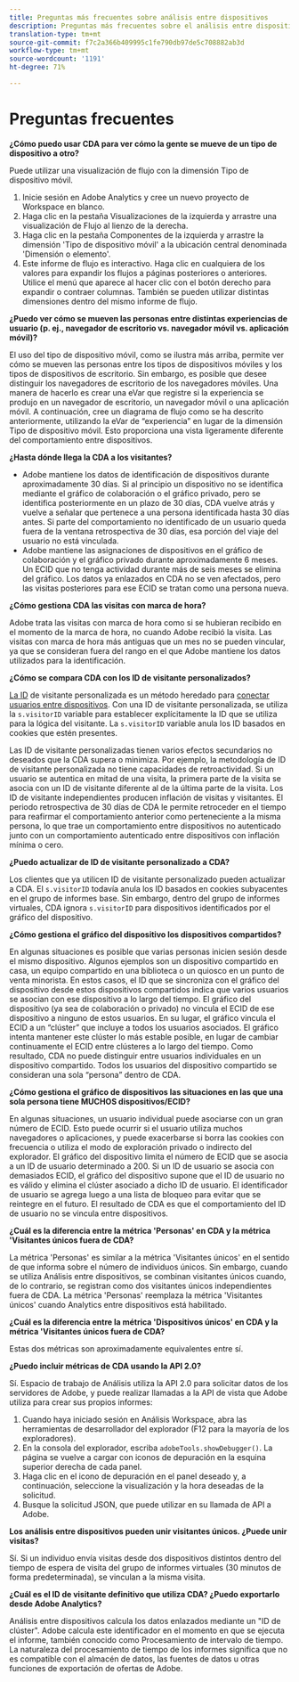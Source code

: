```yaml
---
title: Preguntas más frecuentes sobre análisis entre dispositivos
description: Preguntas más frecuentes sobre el análisis entre dispositivos
translation-type: tm+mt
source-git-commit: f7c2a366b409995c1fe790db97de5c708882ab3d
workflow-type: tm+mt
source-wordcount: '1191'
ht-degree: 71%

---
```



# Preguntas frecuentes

**¿Cómo puedo usar CDA para ver cómo la gente se mueve de un tipo de dispositivo a otro?**

Puede utilizar una visualización de flujo con la dimensión Tipo de dispositivo móvil.

1. Inicie sesión en Adobe Analytics y cree un nuevo proyecto de Workspace en blanco.
2. Haga clic en la pestaña Visualizaciones de la izquierda y arrastre una visualización de Flujo al lienzo de la derecha.
3. Haga clic en la pestaña Componentes de la izquierda y arrastre la dimensión &#39;Tipo de dispositivo móvil&#39; a la ubicación central denominada &#39;Dimensión o elemento&#39;.
4. Este informe de flujo es interactivo. Haga clic en cualquiera de los valores para expandir los flujos a páginas posteriores o anteriores. Utilice el menú que aparece al hacer clic con el botón derecho para expandir o contraer columnas. También se pueden utilizar distintas dimensiones dentro del mismo informe de flujo.

**¿Puedo ver cómo se mueven las personas entre distintas experiencias de usuario (p. ej., navegador de escritorio vs. navegador móvil vs. aplicación móvil)?**

El uso del tipo de dispositivo móvil, como se ilustra más arriba, permite ver cómo se mueven las personas entre los tipos de dispositivos móviles y los tipos de dispositivos de escritorio. Sin embargo, es posible que desee distinguir los navegadores de escritorio de los navegadores móviles. Una manera de hacerlo es crear una eVar que registre si la experiencia se produjo en un navegador de escritorio, un navegador móvil o una aplicación móvil. A continuación, cree un diagrama de flujo como se ha descrito anteriormente, utilizando la eVar de “experiencia” en lugar de la dimensión Tipo de dispositivo móvil. Esto proporciona una vista ligeramente diferente del comportamiento entre dispositivos.

**¿Hasta dónde llega la CDA a los visitantes?**

* Adobe mantiene los datos de identificación de dispositivos durante aproximadamente 30 días. Si al principio un dispositivo no se identifica mediante el gráfico de colaboración o el gráfico privado, pero se identifica posteriormente en un plazo de 30 días, CDA vuelve atrás y vuelve a señalar que pertenece a una persona identificada hasta 30 días antes. Si parte del comportamiento no identificado de un usuario queda fuera de la ventana retrospectiva de 30 días, esa porción del viaje del usuario no está vinculada.
* Adobe mantiene las asignaciones de dispositivos en el gráfico de colaboración y el gráfico privado durante aproximadamente 6 meses. Un ECID que no tenga actividad durante más de seis meses se elimina del gráfico. Los datos ya enlazados en CDA no se ven afectados, pero las visitas posteriores para ese ECID se tratan como una persona nueva.

**¿Cómo gestiona CDA las visitas con marca de hora?**

Adobe trata las visitas con marca de hora como si se hubieran recibido en el momento de la marca de hora, no cuando Adobe recibió la visita. Las visitas con marca de hora más antiguas que un mes no se pueden vincular, ya que se consideran fuera del rango en el que Adobe mantiene los datos utilizados para la identificación.

**¿Cómo se compara CDA con los ID de visitante personalizados?**

[La ID](/help/implement/vars/config-vars/visitorid.md) de visitante personalizada es un método heredado para [conectar usuarios entre dispositivos](/help/implement/js/xdevice-visid/xdevice-connecting.md). Con una ID de visitante personalizada, se utiliza la `s.visitorID` variable para establecer explícitamente la ID que se utiliza para la lógica del visitante. La `s.visitorID` variable anula los ID basados en cookies que estén presentes.

Las ID de visitante personalizadas tienen varios efectos secundarios no deseados que la CDA supera o minimiza. Por ejemplo, la metodología de ID de visitante personalizada no tiene capacidades de retroactividad. Si un usuario se autentica en mitad de una visita, la primera parte de la visita se asocia con un ID de visitante diferente al de la última parte de la visita. Los ID de visitante independientes producen inflación de visitas y visitantes. El periodo retrospectiva de 30 días de CDA le permite retroceder en el tiempo para reafirmar el comportamiento anterior como perteneciente a la misma persona, lo que trae un comportamiento entre dispositivos no autenticado junto con un comportamiento autenticado entre dispositivos con inflación mínima o cero.

**¿Puedo actualizar de ID de visitante personalizado a CDA?**

Los clientes que ya utilicen ID de visitante personalizado pueden actualizar a CDA. El `s.visitorID` todavía anula los ID basados en cookies subyacentes en el grupo de informes base. Sin embargo, dentro del grupo de informes virtuales, CDA ignora `s.visitorID` para dispositivos identificados por el gráfico del dispositivo.

**¿Cómo gestiona el gráfico del dispositivo los dispositivos compartidos?**

En algunas situaciones es posible que varias personas inicien sesión desde el mismo dispositivo. Algunos ejemplos son un dispositivo compartido en casa, un equipo compartido en una biblioteca o un quiosco en un punto de venta minorista. En estos casos, el ID que se sincroniza con el gráfico del dispositivo desde estos dispositivos compartidos indica que varios usuarios se asocian con ese dispositivo a lo largo del tiempo. El gráfico del dispositivo (ya sea de colaboración o privado) no vincula el ECID de ese dispositivo a ninguno de estos usuarios. En su lugar, el gráfico vincula el ECID a un “clúster” que incluye a todos los usuarios asociados. El gráfico intenta mantener este clúster lo más estable posible, en lugar de cambiar continuamente el ECID entre clústeres a lo largo del tiempo. Como resultado, CDA no puede distinguir entre usuarios individuales en un dispositivo compartido. Todos los usuarios del dispositivo compartido se consideran una sola “persona” dentro de CDA.

**¿Cómo gestiona el gráfico de dispositivos las situaciones en las que una sola persona tiene MUCHOS dispositivos/ECID?**

En algunas situaciones, un usuario individual puede asociarse con un gran número de ECID. Esto puede ocurrir si el usuario utiliza muchos navegadores o aplicaciones, y puede exacerbarse si borra las cookies con frecuencia o utiliza el modo de exploración privado o indirecto del explorador. El gráfico del dispositivo limita el número de ECID que se asocia a un ID de usuario determinado a 200. Si un ID de usuario se asocia con demasiados ECID, el gráfico del dispositivo supone que el ID de usuario no es válido y elimina el clúster asociado a dicho ID de usuario. El identificador de usuario se agrega luego a una lista de bloqueo para evitar que se reintegre en el futuro. El resultado de CDA es que el comportamiento del ID de usuario no se vincula entre dispositivos.

**¿Cuál es la diferencia entre la métrica &#39;Personas&#39; en CDA y la métrica &#39;Visitantes únicos fuera de CDA?**

La métrica &#39;Personas&#39; es similar a la métrica &#39;Visitantes únicos&#39; en el sentido de que informa sobre el número de individuos únicos. Sin embargo, cuando se utiliza Análisis entre dispositivos, se combinan visitantes únicos cuando, de lo contrario, se registran como dos visitantes únicos independientes fuera de CDA. La métrica &#39;Personas&#39; reemplaza la métrica &#39;Visitantes únicos&#39; cuando Analytics entre dispositivos está habilitado.

**¿Cuál es la diferencia entre la métrica &#39;Dispositivos únicos&#39; en CDA y la métrica &#39;Visitantes únicos fuera de CDA?**

Estas dos métricas son aproximadamente equivalentes entre sí.

**¿Puedo incluir métricas de CDA usando la API 2.0?**

Sí. Espacio de trabajo de Análisis utiliza la API 2.0 para solicitar datos de los servidores de Adobe, y puede realizar llamadas a la API de vista que Adobe utiliza para crear sus propios informes:

1. Cuando haya iniciado sesión en Análisis Workspace, abra las herramientas de desarrollador del explorador (F12 para la mayoría de los exploradores).
1. En la consola del explorador, escriba `adobeTools.showDebugger()`. La página se vuelve a cargar con iconos de depuración en la esquina superior derecha de cada panel.
1. Haga clic en el icono de depuración en el panel deseado y, a continuación, seleccione la visualización y la hora deseadas de la solicitud.
1. Busque la solicitud JSON, que puede utilizar en su llamada de API a Adobe.

**Los análisis entre dispositivos pueden unir visitantes únicos. ¿Puede unir visitas?**

Sí. Si un individuo envía visitas desde dos dispositivos distintos dentro del tiempo de espera de visita del grupo de informes virtuales (30 minutos de forma predeterminada), se vinculan a la misma visita.

**¿Cuál es el ID de visitante definitivo que utiliza CDA? ¿Puedo exportarlo desde Adobe Analytics?**

Análisis entre dispositivos calcula los datos enlazados mediante un &quot;ID de clúster&quot;. Adobe calcula este identificador en el momento en que se ejecuta el informe, también conocido como Procesamiento de intervalo de tiempo. La naturaleza del procesamiento de tiempo de los informes significa que no es compatible con el almacén de datos, las fuentes de datos u otras funciones de exportación de ofertas de Adobe.
